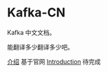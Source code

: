 # Kafka-CN

Kafka 中文文档。

能翻译多少翻译多少吧。

[介绍](Introduction.md) 基于官网 [Introduction](http://kafka.apache.org/intro) 待完成
